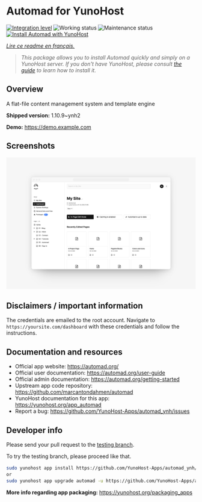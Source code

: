 <!--
N.B.: This README was automatically generated by https://github.com/YunoHost/apps/tree/master/tools/README-generator
It shall NOT be edited by hand.
-->

# Automad for YunoHost

[![Integration level](https://dash.yunohost.org/integration/automad.svg)](https://dash.yunohost.org/appci/app/automad) ![Working status](https://ci-apps.yunohost.org/ci/badges/automad.status.svg) ![Maintenance status](https://ci-apps.yunohost.org/ci/badges/automad.maintain.svg)  
[![Install Automad with YunoHost](https://install-app.yunohost.org/install-with-yunohost.svg)](https://install-app.yunohost.org/?app=automad)

*[Lire ce readme en français.](./README_fr.md)*

> *This package allows you to install Automad quickly and simply on a YunoHost server.
If you don't have YunoHost, please consult [the guide](https://yunohost.org/#/install) to learn how to install it.*

## Overview

A flat-file content management system and template engine

**Shipped version:** 1.10.9~ynh2

**Demo:** https://demo.example.com

## Screenshots

![Screenshot of Automad](./doc/screenshots/readme.png)

## Disclaimers / important information

The credentials are emailed to the root account. Navigate to `https://yoursite.com/dashboard` with these credentials and follow the instructions.

## Documentation and resources

* Official app website: <https://automad.org/>
* Official user documentation: <https://automad.org/user-guide>
* Official admin documentation: <https://automad.org/getting-started>
* Upstream app code repository: <https://github.com/marcantondahmen/automad>
* YunoHost documentation for this app: <https://yunohost.org/app_automad>
* Report a bug: <https://github.com/YunoHost-Apps/automad_ynh/issues>

## Developer info

Please send your pull request to the [testing branch](https://github.com/YunoHost-Apps/automad_ynh/tree/testing).

To try the testing branch, please proceed like that.

``` bash
sudo yunohost app install https://github.com/YunoHost-Apps/automad_ynh/tree/testing --debug
or
sudo yunohost app upgrade automad -u https://github.com/YunoHost-Apps/automad_ynh/tree/testing --debug
```

**More info regarding app packaging:** <https://yunohost.org/packaging_apps>
